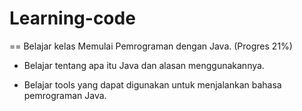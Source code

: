 # Learning-code
==
Belajar kelas Memulai Pemrograman dengan Java. (Progres 21%)
* Belajar tentang apa itu Java dan alasan menggunakannya.

* Belajar tools yang dapat digunakan untuk menjalankan bahasa pemrograman Java.
